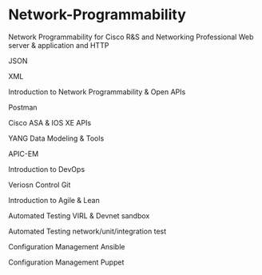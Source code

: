 # Network-Programmability
Network Programmability for Cisco R&amp;S and Networking Professional
Web server & application and HTTP

JSON

XML

Introduction to Network Programmability & Open APIs

Postman

Cisco ASA & IOS XE APIs

YANG Data Modeling & Tools

APIC-EM

Introduction to DevOps

Veriosn Control Git

Introduction to Agile & Lean

Automated Testing VIRL & Devnet sandbox

Automated Testing network/unit/integration test

Configuration Management Ansible

Configuration Management Puppet
